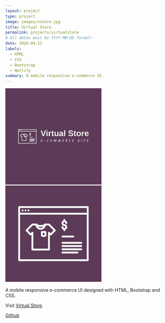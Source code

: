 ```yaml
---
layout: project
type: project
image: images/vstore.jpg
title: Virtual Store
permalink: projects/virtualstore
# All dates must be YYYY-MM-DD format!
date: 2020-04-12
labels:
  - HTML
  - CSS
  - Bootstrap
  - Netlify
summary: A mobile responsive e-commerce UI.
---
```


<div class="ui small rounded images">
  <img class="ui image" src="../images/vstore.jpg">
  <img class="ui image" src="../images/vstore2.jpg">
</div>

A mobile responsive e-commerce UI designed with HTML, Bootstrap and CSS.

Visit [Virtual Store](https://virtualstore.netlify.app/).

<a href="https://github.com/PJMantoss/virtual_store"><i class="large github icon "></i>Github</a>
